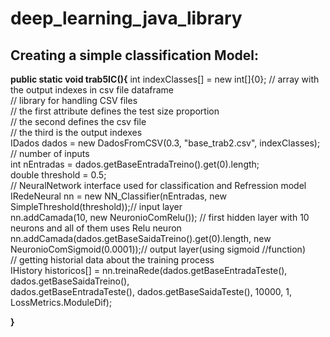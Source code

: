 # deep_learning_java_library

<h2>Creating a simple classification Model:</h2>
 <b>public static void trab5IC(){</b>
        int indexClasses[] = new int[]{0}; // array with the output indexes in csv file dataframe  <br/>
        // library for handling CSV files  <br/>
        // the first attribute defines the test size proportion  <br/>
        // the second defines the csv file<br/>
        // the third is the output indexes<br/>
        IDados dados = new DadosFromCSV(0.3, "base_trab2.csv", indexClasses);<br/>
        // number of inputs<br/>
        int nEntradas = dados.getBaseEntradaTreino().get(0).length;<br/>
        double threshold = 0.5;<br/>
        // NeuralNetwork interface used for classification and Refression model<br/>
        IRedeNeural nn = new NN_Classifier(nEntradas, new SimpleThreshold(threshold));// input layer<br/>
        nn.addCamada(10, new NeuronioComRelu()); // first hidden layer with 10 neurons and all of them uses Relu neuron<br/>
        nn.addCamada(dados.getBaseSaidaTreino().get(0).length, new NeuronioComSigmoid(0.0001));// output layer(using sigmoid      //function)<br/>
        // getting historial data about the training process<br/>
        IHistory historicos[] = nn.treinaRede(dados.getBaseEntradaTeste(), dados.getBaseSaidaTreino(),<br/>
                dados.getBaseEntradaTeste(), dados.getBaseSaidaTeste(), 10000, 1, LossMetrics.ModuleDif);<br/>

   <b> }</b>

